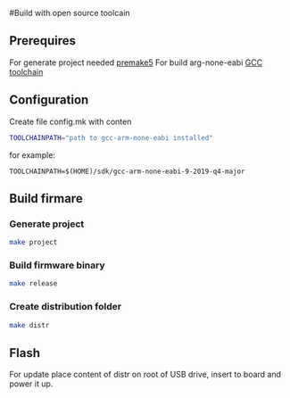 #Build with open source toolcain

## Prerequires

For generate project needed [premake5](https://premake.github.io)
For build arg-none-eabi [GCC toolchain](https://developer.arm.com/tools-and-software/open-source-software/developer-tools/gnu-toolchain/gnu-rm/downloads)

## Configuration
Create file config.mk with conten
```bash
TOOLCHAINPATH="path to gcc-arm-none-eabi installed" 
```
for example:
```
TOOLCHAINPATH=$(HOME)/sdk/gcc-arm-none-eabi-9-2019-q4-major
```

## Build firmare
### Generate project
```bash
make project
```
### Build firmware binary
```bash
make release
```
### Create distribution folder
```bash
make distr
```
## Flash
For update place content of distr on root of USB drive, insert to board and power it up.